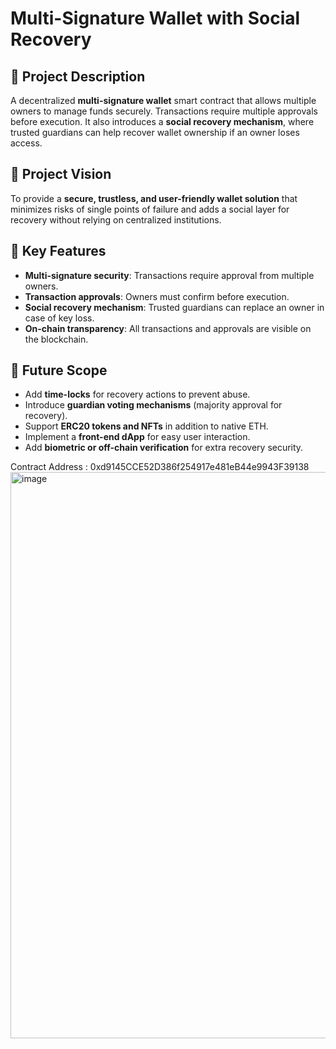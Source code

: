 # Multi-Signature Wallet with Social Recovery

## 📌 Project Description
A decentralized **multi-signature wallet** smart contract that allows multiple owners to manage funds securely. Transactions require multiple approvals before execution. It also introduces a **social recovery mechanism**, where trusted guardians can help recover wallet ownership if an owner loses access.

## 🎯 Project Vision
To provide a **secure, trustless, and user-friendly wallet solution** that minimizes risks of single points of failure and adds a social layer for recovery without relying on centralized institutions.

## 🚀 Key Features
- **Multi-signature security**: Transactions require approval from multiple owners.
- **Transaction approvals**: Owners must confirm before execution.
- **Social recovery mechanism**: Trusted guardians can replace an owner in case of key loss.
- **On-chain transparency**: All transactions and approvals are visible on the blockchain.

## 🔮 Future Scope
- Add **time-locks** for recovery actions to prevent abuse.
- Introduce **guardian voting mechanisms** (majority approval for recovery).
- Support **ERC20 tokens and NFTs** in addition to native ETH.
- Implement a **front-end dApp** for easy user interaction.
- Add **biometric or off-chain verification** for extra recovery security.

Contract Address : 0xd9145CCE52D386f254917e481eB44e9943F39138
<img width="1892" height="906" alt="image" src="https://github.com/user-attachments/assets/d1279770-d5b9-4f96-b227-59b0c856f0a9" />


